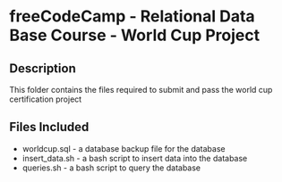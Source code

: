 # freeCodeCamp - Relational Data Base Course - World Cup Project

## Description

This folder contains the files required to submit and pass the world cup certification project

## Files Included

* worldcup.sql  -  a database backup file for the database
* insert_data.sh  -  a bash script to insert data into the database
* queries.sh   -  a bash script to query the database
